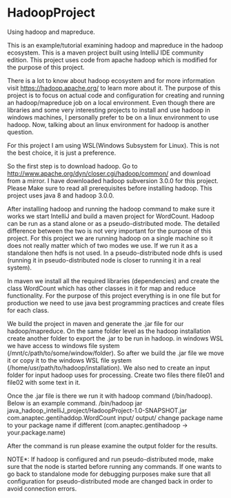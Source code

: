 # HadoopProject
Using hadoop and mapreduce.

This is an example/tutorial examining hadoop and mapreduce in the hadoop ecosystem. 
This is a maven project built using IntelliJ IDE community edition. This project uses code from
apache hadoop which is modified for the purpose of this project. 

There is a lot to know about hadoop ecosystem and for more information visit https://hadoop.apache.org/ to
learn more about it. The purpose of this project is to focus on actual code and configuration for creating
and running an hadoop/mapreduce job on a local environment. Even though there are libraries and some very interesting 
projects to install and use hadoop in windows machines, I personally prefer to be on a linux environment to use
hadoop. Now, talking about an linux environment for hadoop is another question. 

For this project I am using WSL(Windows Subsystem for Linux). This is not the best choice, it is just a preference.

So the first step is to download hadoop. Go to http://www.apache.org/dyn/closer.cgi/hadoop/common/ and download from
a mirror. I have downloaded hadoop subversion 3.0.0 for this project. Please Make sure to read all prerequisites before
installing hadoop. This project uses java 8 and hadoop 3.0.0.  

After installing hadoop and running the hadoop command to make sure it works we start IntelliJ and build a maven
project for WordCount. Hadoop can be run as a stand alone or as a pseudo-distributed mode. The detailed difference 
between the two is not very important for the purpose of this project. For this project we are running hadoop on a 
single machine so it does not really matter which of two modes we use. If we run it as a standalone then hdfs is not
used. In a pseudo-distributed node dhfs is used (running it in pseudo-distributed node is closer to running it in a
real system). 

In maven we install all the required libraries (dependencies) and create the class WordCount which has other classes 
in it for map and reduce functionality. For the purpose of this project everything is in one file but for production
we need to use java best programming practices and create files for each class.

We build the project in maven and generate the .jar file for our hadoop/mapreduce. On the same folder level as the 
hadoop installation create another folder to export the .jar to be run in hadoop. in windows WSL we have access to
windows file system (/mnt/c/path/to/some/window/folder). So after we build the .jar file we move it or copy it to
the windows WSL file system (/home/usr/path/to/hadoop/installation). We also ned to create an input folder for input
hadoop uses for processing. Create two files there file01 and file02 with some text in it. 

Once the .jar file is there we run it with hadoop command (/bin/hadoop). Below is an example command.
    /bin/hadoop jar java_hadoop_intelliJ_project/HadoopProject-1.0-SNAPSHOT.jar \
    com.anaptec.gentihaddop.WordCount input/ output/
change package name to your package name if different (com.anaptec.gentihadoop -> your.package.name) 

After the command is run please examine the output folder for the results. 

NOTE*: If hadoop is configured and run pseudo-distributed mode, make sure that the node is started before running
       any commands. If one wants to go back to standalone mode for debugging purposes make sure that all configuration
       for pseudo-distributed mode are changed back in order to avoid connection errors.     
 
